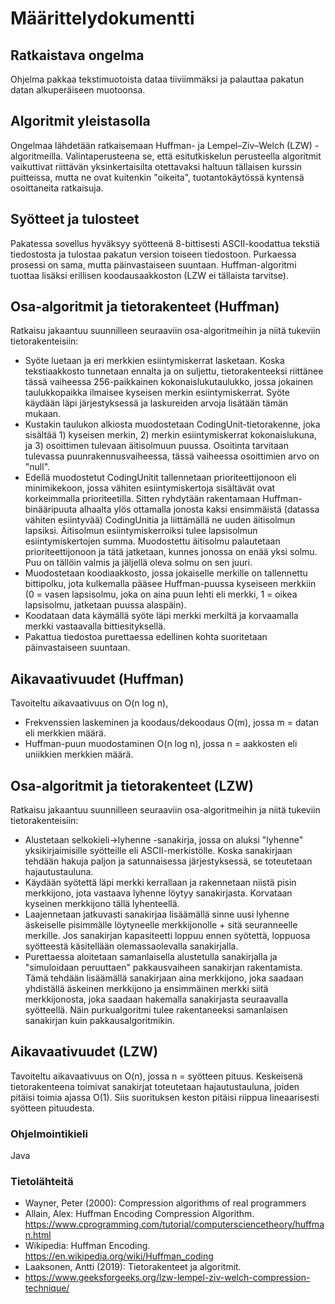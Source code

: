 # Määrittelydokumentti

## Ratkaistava ongelma
Ohjelma pakkaa tekstimuotoista dataa tiiviimmäksi ja palauttaa pakatun datan alkuperäiseen muotoonsa.

## Algoritmit yleistasolla
Ongelmaa lähdetään ratkaisemaan Huffman- ja Lempel–Ziv–Welch (LZW) -algoritmeilla. Valintaperusteena se, että esitutkiskelun perusteella algoritmit vaikuttivat riittävän yksinkertaisilta otettavaksi haltuun tällaisen kurssin puitteissa, mutta ne ovat kuitenkin "oikeita", tuotantokäytössä kyntensä osoittaneita ratkaisuja.

## Syötteet ja tulosteet
Pakatessa sovellus hyväksyy syötteenä 8-bittisesti ASCII-koodattua tekstiä tiedostosta ja tulostaa pakatun version toiseen  tiedostoon. Purkaessa prosessi on sama, mutta päinvastaiseen suuntaan. Huffman-algoritmi tuottaa lisäksi erillisen koodausaakkoston (LZW ei tällaista tarvitse).

## Osa-algoritmit ja tietorakenteet (Huffman)
Ratkaisu jakaantuu suunnilleen seuraaviin osa-algoritmeihin ja niitä tukeviin tietorakenteisiin:

* Syöte luetaan ja eri merkkien esiintymiskerrat lasketaan. Koska tekstiaakkosto tunnetaan ennalta ja on suljettu, tietorakenteeksi riittänee tässä vaiheessa 256-paikkainen kokonaislukutaulukko, jossa jokainen taulukkopaikka ilmaisee kyseisen merkin esiintymiskerrat. Syöte käydään läpi järjestyksessä ja laskureiden arvoja lisätään tämän mukaan.
* Kustakin taulukon alkiosta muodostetaan CodingUnit-tietorakenne, joka sisältää 1) kyseisen merkin, 2) merkin esiintymiskerrat  kokonaislukuna, ja 3) osoittimen tulevaan äitisolmuun puussa. Osoitinta tarvitaan tulevassa puunrakennusvaiheessa, tässä vaiheessa osoittimien arvo on "null".
* Edellä muodostetut CodingUnitit tallennetaan prioriteettijonoon eli minimikekoon, jossa vähiten esiintymiskertoja sisältävät  ovat korkeimmalla prioriteetilla. Sitten ryhdytään rakentamaan Huffman-binääripuuta alhaalta ylös ottamalla jonosta kaksi ensimmäistä (datassa vähiten esiintyvää) CodingUnitia ja liittämällä ne uuden äitisolmun lapsiksi. Äitisolmun esiintymiskerroiksi tulee lapsisolmun esiintymiskertojen summa. Muodostettu äitisolmu palautetaan prioriteettijonoon ja tätä jatketaan, kunnes jonossa on enää yksi solmu. Puu on tällöin valmis ja jäljellä oleva solmu on sen juuri.
* Muodostetaan koodiaakkosto, jossa jokaiselle merkille on tallennettu bittipolku, jota kulkemalla pääsee Huffman-puussa kyseiseen merkkiin (0 = vasen lapsisolmu, joka on aina puun lehti eli merkki, 1 = oikea lapsisolmu, jatketaan puussa alaspäin).
* Koodataan data käymällä syöte läpi merkki merkiltä ja korvaamalla merkki vastaavalla bittiesityksellä.
* Pakattua tiedostoa purettaessa edellinen kohta suoritetaan päinvastaiseen suuntaan.

## Aikavaativuudet (Huffman)
Tavoiteltu aikavaativuus on O(n log n), 
* Frekvenssien laskeminen ja koodaus/dekoodaus O(m), jossa m = datan eli merkkien määrä.
* Huffman-puun muodostaminen O(n log n), jossa n = aakkosten eli uniikkien merkkien määrä.

## Osa-algoritmit ja tietorakenteet (LZW)
Ratkaisu jakaantuu suunnilleen seuraaviin osa-algoritmeihin ja niitä tukeviin tietorakenteisiin:
* Alustetaan selkokieli->lyhenne -sanakirja, jossa on aluksi "lyhenne" yksikirjaimisille syötteille eli ASCII-merkistölle. Koska sanakirjaan tehdään hakuja paljon ja satunnaisessa järjestyksessä, se toteutetaan hajautustauluna.
* Käydään syötettä läpi merkki kerrallaan ja rakennetaan niistä pisin merkkijono, jota vastaava lyhenne löytyy sanakirjasta. Korvataan kyseinen merkkijono tällä lyhenteellä.
* Laajennetaan jatkuvasti sanakirjaa lisäämällä sinne uusi lyhenne äskeiselle pisimmälle löytyneelle merkkijonolle + sitä seuranneelle merkille. Jos sanakirjan kapasiteetti loppuu ennen syötettä, loppuosa syötteestä käsitellään olemassaolevalla sanakirjalla.
* Purettaessa aloitetaan samanlaisella alustetulla sanakirjalla ja "simuloidaan peruuttaen" pakkausvaiheen sanakirjan rakentamista. Tämä tehdään lisäämällä sanakirjaan aina merkkijono, joka saadaan yhdiställä äskeinen merkkijono ja ensimmäinen merkki siitä merkkijonosta, joka saadaan hakemalla sanakirjasta seuraavalla syötteellä. Näin purkualgoritmi tulee rakentaneeksi samanlaisen sanakirjan kuin pakkausalgoritmikin.

## Aikavaativuudet (LZW)
Tavoiteltu aikavaativuus on O(n), jossa n = syötteen pituus. Keskeisenä tietorakenteena toimivat sanakirjat toteutetaan hajautustauluna, joiden pitäisi toimia ajassa O(1). Siis suorituksen keston pitäisi riippua lineaarisesti syötteen pituudesta.

### Ohjelmointikieli
Java

### Tietolähteitä
* Wayner, Peter (2000): Compression algorithms of real programmers
* Allain, Alex: Huffman Encoding Compression Algorithm. https://www.cprogramming.com/tutorial/computersciencetheory/huffman.html
* Wikipedia: Huffman Encoding. https://en.wikipedia.org/wiki/Huffman_coding
* Laaksonen, Antti (2019): Tietorakenteet ja algoritmit.
* https://www.geeksforgeeks.org/lzw-lempel-ziv-welch-compression-technique/
